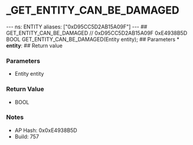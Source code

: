 # _GET_ENTITY_CAN_BE_DAMAGED

--- ns: ENTITY aliases: ["0xD95CC5D2AB15A09F"] --- ## GET_ENTITY_CAN_BE_DAMAGED  // 0xD95CC5D2AB15A09F 0xE4938B5D BOOL GET_ENTITY_CAN_BE_DAMAGED(Entity entity);   ## Parameters * **entity**:  ## Return value

### Parameters
* Entity entity

### Return Value
* BOOL

### Notes
* AP Hash: 0x0xE4938B5D
* Build: 757

